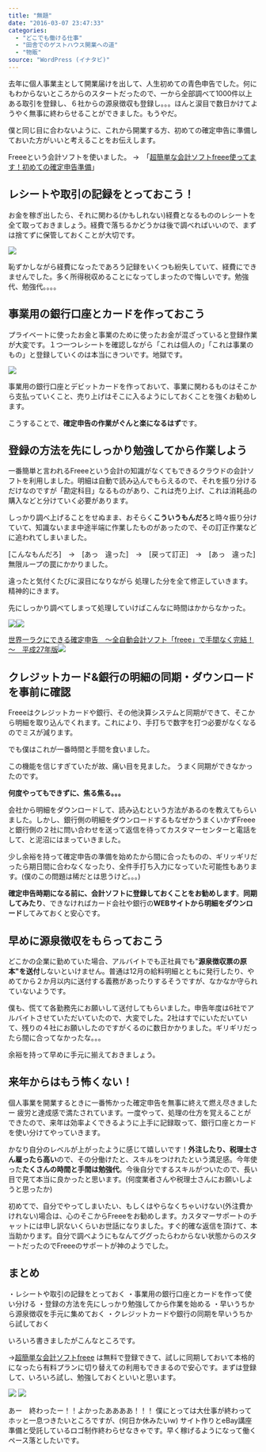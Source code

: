 ```yaml
---
title: "無題"
date: "2016-03-07 23:47:33"
categories:
  - "どこでも働ける仕事"
  - "田舎でのゲストハウス開業への道"
  - "物販"
source: "WordPress (イナタビ)"
---
```


去年に個人事業主として開業届けを出して、人生初めての青色申告でした。何にもわからないところからのスタートだったので、一から全部調べて1000件以上ある取引を登録し、６社からの源泉徴収も登録し。。。ほんと涙目で数日かけてようやく無事に終わらせることができました。もうやだ。

僕と同じ目に合わないように、これから開業する方、初めての確定申告に準備しておいた方がいいと考えることをお伝えします。

Freeeという会計ソフトを使いました。
→　「[超簡単な会計ソフトfreee使ってます！初めての確定申告準備](https://masayamuko.com/freee/)」

## レシートや取引の記録をとっておこう！

お金を稼ぎ出したら、それに関わる(かもしれない)経費となるもののレシートを全て取っておきましょう。経費で落ちるかどうかは後で調べればいいので、まずは捨てずに保管しておくことが大切です。

![](https://masayamuko.com/wp/wp-content/uploads/2016/03/4391281523_5eb55604cb_z.jpg)

恥ずかしながら経費になったであろう記録をいくつも紛失していて、経費にできませんでした。多く所得税収めることになってしまったので悔しいです。勉強代、勉強代。。。。

## 事業用の銀行口座とカードを作っておこう

プライベートに使ったお金と事業のために使ったお金が混ざっていると登録作業が大変です。１つ一つレシートを確認しながら「これは個人の」「これは事業のもの」と登録していくのは本当にきついです。地獄です。

![](https://masayamuko.com/wp/wp-content/uploads/2016/03/13754929464_ffe00c94ff_z.jpg)

事業用の銀行口座とデビットカードを作っておいて、事業に関わるものはそこから支払っていくこと、売り上げはそこに入るようにしておくことを強くお勧めします。

こうすることで、**確定申告の作業がぐんと楽になるはず**です。

## 登録の方法を先にしっかり勉強してから作業しよう

一番簡単と言われるFreeeという会計の知識がなくてもできるクラウドの会計ソフトを利用しました。明細は自動で読み込んでもらえるので、それを振り分けるだけなのですが「勘定科目」なるものがあり、これは売り上げ、これは消耗品の購入などと分けていく必要があります。

しっかり調べ上げることをせぬまま、おそらく**こういうもんだろ**と時々振り分けていて、知識ないまま中途半端に作業したものがあったので、その訂正作業などに追われてしまいました。

[こんなもんだろ]　→　[あっ　違った]　→　[戻って訂正]　→　[あっ　違った]
無限ループの罠にかかりました。

違ったと気付くたびに涙目になりながら
処理した分を全て修正していきます。精神的にきます。

先にしっかり調べてしまって処理していけばこんなに時間はかからなかった。

[![](http://ws-fe.amazon-adsystem.com/widgets/q?_encoding=UTF8&ASIN=B00OORS3YK&Format=_SL250_&ID=AsinImage&MarketPlace=JP&ServiceVersion=20070822&WS=1&tag=masaya041-22)](http://www.amazon.co.jp/gp/product/B00OORS3YK/ref=as_li_ss_il?ie=UTF8&camp=247&creative=7399&creativeASIN=B00OORS3YK&linkCode=as2&tag=masaya041-22)![](http://ir-jp.amazon-adsystem.com/e/ir?t=masaya041-22&l=as2&o=9&a=B00OORS3YK)

[世界一ラクにできる確定申告　～全自動会計ソフト「freee」で手間なく完結！～　平成27年版](http://www.amazon.co.jp/gp/product/B00OORS3YK/ref=as_li_ss_tl?ie=UTF8&camp=247&creative=7399&creativeASIN=B00OORS3YK&linkCode=as2&tag=masaya041-22)![](http://ir-jp.amazon-adsystem.com/e/ir?t=masaya041-22&l=as2&o=9&a=B00OORS3YK)

## クレジットカード&銀行の明細の同期・ダウンロードを事前に確認

Freeeはクレジットカードや銀行、その他決算システムと同期ができて、そこから明細を取り込んでくれます。これにより、手打ちで数字を打つ必要がなくなるのでミスが減ります。

でも僕はこれが一番時間と手間を食いました。

この機能を信じすぎていたが故、痛い目を見ました。
うまく同期ができなかったのです。

**何度やってもできずに、焦る焦る。。。**

会社から明細をダウンロードして、読み込むという方法があるのを教えてもらいました。しかし、銀行側の明細をダウンロードするもなぜかうまくいかずFreeeと銀行側の２社に問い合わせを送って返信を待ってカスタマーセンターと電話をして、と泥沼にはまっていきました。

少し余裕を持って確定申告の準備を始めたから間に合ったものの、ギリッギリだったら期日間に合わなくなったり、全件手打ち入力になっていた可能性もあります。(僕のこの問題は稀だとは思うけど。。。)

**確定申告時期になる前に、会計ソフトに登録しておくことをお勧めします**。**同期してみたり**、できなければカード会社や銀行の**WEBサイトから明細をダウンロード**してみておくと安心です。

## 早めに源泉徴収をもらっておこう

どこかの企業に勤めていた場合、アルバイトでも正社員でも"**源泉徴収票の原本"を送付**しないといけません。普通は12月の給料明細とともに発行したり、やめてから２か月以内に送付する義務があったりするそうですが、なかなか守られていないようです。

僕も、慌てて各勤務先にお願いして送付してもらいました。申告年度は6社でアルバイトさせていただいていたので、大変でした。2社はすでにいただいていて、残りの４社にお願いしたのですがくるのに数日かかりました。ギリギリだったら間に合ってなかったな。。。

余裕を持って早めに手元に揃えておきましょう。

## 来年からはもう怖くない！

個人事業を開業するときに一番怖かった確定申告を無事に終えて燃え尽きましたー
疲労と達成感で満たされています。一度やって、処理の仕方を覚えることができたので、来年は効率よくできるように上手に記録取って、銀行口座とカードを使い分けてやっていきます。

かなり自分のレベルが上がったように感じて嬉しいです！**外注したり、税理士さん雇ったら高い**ので、その分働けたと、スキルをつけれたという満足感。今年使った**たくさんの時間と手間は勉強代**。今後自分でするスキルがついたので、長い目で見て本当に良かったと思います。(何度業者さんや税理士さんにお願いしようと思ったか)

初めてで、自分でやってしまいたい、もしくはやらなくちゃいけない(外注費かけれない)場合は、心のそこからFreeeをお勧めします。カスタマーサポートのチャットには申し訳ないくらいお世話になりました。すぐ的確な返信を頂けて、本当助かります。自分で調べようにもなんてググったらわからない状態からのスタートだったのでFreeeのサポートが神のようでした。

## まとめ

・レシートや取引の記録をとっておく
・事業用の銀行口座とカードを作って使い分ける
・登録の方法を先にしっかり勉強してから作業を始める
・早いうちから源泉徴収を手元に集めておく
・クレジットカードや銀行の同期を早いうちから試しておく

いろいろ書きましたがこんなところです。

→[超簡単な会計ソフトfreee](http://px.a8.net/svt/ejp?a8mat=2NC5CJ+BIDPTE+2XTQ+5ZU2A)
は無料で登録できて、試しに同期しておいて本格的になったら有料プランに切り替えての利用もできまるので安心です。まずは登録して、いろいろ試し、勉強しておくといいと思います。

[
![](http://www25.a8.net/svt/bgt?aid=160130323696&wid=001&eno=01&mid=s00000013715001026000&mc=1)](http://px.a8.net/svt/ejp?a8mat=2NC5CJ+BIDPTE+2XTQ+63WO1)
![](http://www16.a8.net/0.gif?a8mat=2NC5CJ+BIDPTE+2XTQ+63WO1)

あー　終わったー！！よかったああああ！！！
僕にとっては大仕事が終わってホッと一息つきたいところですが、(何日か休みたいw) サイト作りとeBay講座準備と受託しているロゴ制作終わらせなきゃです。早く稼げるようになって働くペース落としたいです。